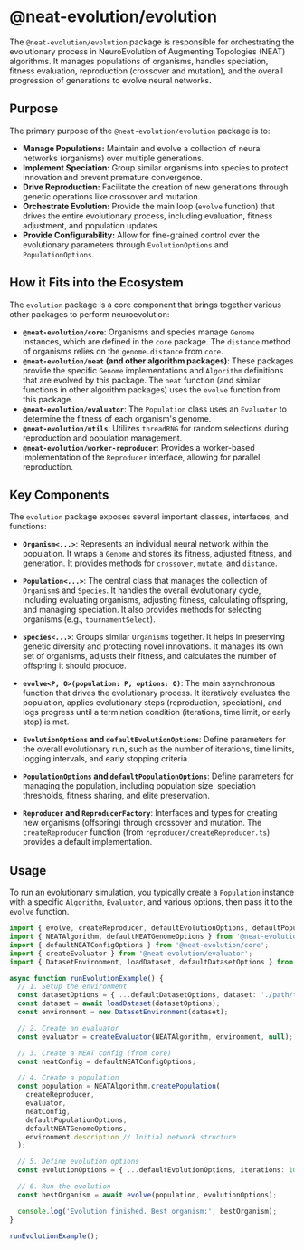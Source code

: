 # @neat-evolution/evolution

The `@neat-evolution/evolution` package is responsible for orchestrating the evolutionary process in NeuroEvolution of Augmenting Topologies (NEAT) algorithms. It manages populations of organisms, handles speciation, fitness evaluation, reproduction (crossover and mutation), and the overall progression of generations to evolve neural networks.

## Purpose

The primary purpose of the `@neat-evolution/evolution` package is to:

*   **Manage Populations:** Maintain and evolve a collection of neural networks (organisms) over multiple generations.
*   **Implement Speciation:** Group similar organisms into species to protect innovation and prevent premature convergence.
*   **Drive Reproduction:** Facilitate the creation of new generations through genetic operations like crossover and mutation.
*   **Orchestrate Evolution:** Provide the main loop (`evolve` function) that drives the entire evolutionary process, including evaluation, fitness adjustment, and population updates.
*   **Provide Configurability:** Allow for fine-grained control over the evolutionary parameters through `EvolutionOptions` and `PopulationOptions`.

## How it Fits into the Ecosystem

The `evolution` package is a core component that brings together various other packages to perform neuroevolution:

*   **`@neat-evolution/core`**: Organisms and species manage `Genome` instances, which are defined in the `core` package. The `distance` method of organisms relies on the `genome.distance` from `core`.
*   **`@neat-evolution/neat` (and other algorithm packages)**: These packages provide the specific `Genome` implementations and `Algorithm` definitions that are evolved by this package. The `neat` function (and similar functions in other algorithm packages) uses the `evolve` function from this package.
*   **`@neat-evolution/evaluator`**: The `Population` class uses an `Evaluator` to determine the fitness of each organism's genome.
*   **`@neat-evolution/utils`**: Utilizes `threadRNG` for random selections during reproduction and population management.
*   **`@neat-evolution/worker-reproducer`**: Provides a worker-based implementation of the `Reproducer` interface, allowing for parallel reproduction.

## Key Components

The `evolution` package exposes several important classes, interfaces, and functions:

*   **`Organism<...>`**: Represents an individual neural network within the population. It wraps a `Genome` and stores its fitness, adjusted fitness, and generation. It provides methods for `crossover`, `mutate`, and `distance`.

*   **`Population<...>`**: The central class that manages the collection of `Organism`s and `Species`. It handles the overall evolutionary cycle, including evaluating organisms, adjusting fitness, calculating offspring, and managing speciation. It also provides methods for selecting organisms (e.g., `tournamentSelect`).

*   **`Species<...>`**: Groups similar `Organism`s together. It helps in preserving genetic diversity and protecting novel innovations. It manages its own set of organisms, adjusts their fitness, and calculates the number of offspring it should produce.

*   **`evolve<P, O>(population: P, options: O)`**: The main asynchronous function that drives the evolutionary process. It iteratively evaluates the population, applies evolutionary steps (reproduction, speciation), and logs progress until a termination condition (iterations, time limit, or early stop) is met.

*   **`EvolutionOptions` and `defaultEvolutionOptions`**: Define parameters for the overall evolutionary run, such as the number of iterations, time limits, logging intervals, and early stopping criteria.

*   **`PopulationOptions` and `defaultPopulationOptions`**: Define parameters for managing the population, including population size, speciation thresholds, fitness sharing, and elite preservation.

*   **`Reproducer` and `ReproducerFactory`**: Interfaces and types for creating new organisms (offspring) through crossover and mutation. The `createReproducer` function (from `reproducer/createReproducer.ts`) provides a default implementation.

## Usage

To run an evolutionary simulation, you typically create a `Population` instance with a specific `Algorithm`, `Evaluator`, and various options, then pass it to the `evolve` function.

```typescript
import { evolve, createReproducer, defaultEvolutionOptions, defaultPopulationOptions } from '@neat-evolution/evolution';
import { NEATAlgorithm, defaultNEATGenomeOptions } from '@neat-evolution/neat';
import { defaultNEATConfigOptions } from '@neat-evolution/core';
import { createEvaluator } from '@neat-evolution/evaluator';
import { DatasetEnvironment, loadDataset, defaultDatasetOptions } from '@neat-evolution/dataset-environment';

async function runEvolutionExample() {
  // 1. Setup the environment
  const datasetOptions = { ...defaultDatasetOptions, dataset: './path/to/your/dataset.txt' };
  const dataset = await loadDataset(datasetOptions);
  const environment = new DatasetEnvironment(dataset);

  // 2. Create an evaluator
  const evaluator = createEvaluator(NEATAlgorithm, environment, null);

  // 3. Create a NEAT config (from core)
  const neatConfig = defaultNEATConfigOptions;

  // 4. Create a population
  const population = NEATAlgorithm.createPopulation(
    createReproducer,
    evaluator,
    neatConfig,
    defaultPopulationOptions,
    defaultNEATGenomeOptions,
    environment.description // Initial network structure
  );

  // 5. Define evolution options
  const evolutionOptions = { ...defaultEvolutionOptions, iterations: 100 };

  // 6. Run the evolution
  const bestOrganism = await evolve(population, evolutionOptions);

  console.log('Evolution finished. Best organism:', bestOrganism);
}

runEvolutionExample();
```

